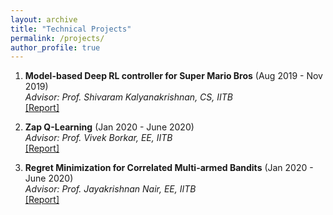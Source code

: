 ```yaml
---
layout: archive
title: "Technical Projects"
permalink: /projects/
author_profile: true
---
```


1. **Model-based Deep RL controller for Super Mario Bros** (Aug 2019 - Nov 2019) <br>
*Advisor: Prof. Shivaram Kalyanakrishnan, CS, IITB* <br>
[[Report]](https://namanaggarwal.github.io/files/CS747.pdf)

2. **Zap Q-Learning** (Jan 2020 - June 2020) <br>
*Advisor: Prof. Vivek Borkar, EE, IITB* <br>
[[Report]](https://namanaggarwal.github.io/files/ZapQ.pdf)

3. **Regret Minimization for Correlated Multi-armed Bandits** (Jan 2020 - June 2020) <br>
*Advisor: Prof. Jayakrishnan Nair, EE, IITB* <br>
[[Report]](https://namanaggarwal.github.io/files/EE737.pdf)






